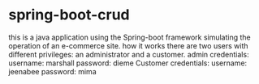 # spring-boot-crud
this is a java application using the Spring-boot framework simulating the operation of an e-commerce site.
how it works
there are two users with different privileges: an administrator and a customer.
admin credentials:
  username: marshall
  password: dieme
Customer credentials:
  username: jeenabee
  password: mima
